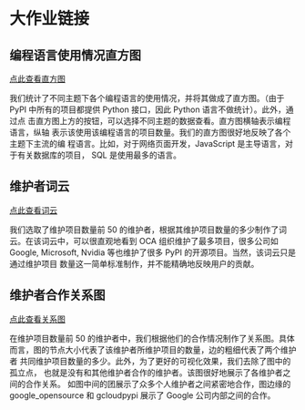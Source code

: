 # 大作业链接

## 编程语言使用情况直方图
[点此查看直方图](languages_by_topic.html)

我们统计了不同主题下各个编程语言的使用情况，并将其做成了直方图。（由于
PyPI 中所有的项目都提供 Python 接口，因此 Python 语言不做统计）。此外，通过点
击直方图上方的按钮，可以选择不同主题的数据查看。直方图横轴表示编程语言，纵轴
表示该使用该编程语言的项目数量。我们的直方图很好地反映了各个主题下主流的编
程语言。比如，对于网络页面开发，JavaScript 是主导语言，对于有关数据库的项目，
SQL 是使用最多的语言。


## 维护者词云
[点此查看词云](maintainers_wordcloud.html)

我们选取了维护项目数量前 50 的维护者，根据其维护项目数量的多少制作了词云。在该词云中，可以很直观地看到 OCA 组织维护了最多项目，很多公司如 Google,
Microsoft, Nvidia 等也维护了很多 PyPI 的开源项目。当然，该词云只是通过维护项目
数量这一简单标准制作，并不能精确地反映用户的贡献。

## 维护者合作关系图
[点此查看关系图](maintainers_cooperation_graph.html)

在维护项目数量前 50 的维护者中，我们根据他们的合作情况制作了关系图。具体
而言，图的节点大小代表了该维护者所维护项目的数量，边的粗细代表了两个维护者
共同维护项目数量的多少。此外，为了更好的可视化效果，我们去除了图中的孤立点，
也就是没有和其他维护者合作的维护者。该图很好地展示了各维护者之间的合作关系。
如图中间的团展示了众多个人维护者之间紧密地合作，图边缘的 google_opensource 和
gcloudpypi 展示了 Google 公司内部之间的合作。

